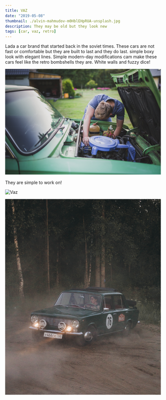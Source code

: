 ```yaml
---
title: VAZ
date: "2019-05-08"
thumbnail: ./alvin-mahmudov-m0HblEHpRUA-unsplash.jpg
description: They may be old but they look new
tags: [car, vaz, retro]
---
```


Lada a car brand that started back in the soviet times. These cars are not fast or comfortable but they are built to last and they do last. simple boxy look with elegant lines. Simple modern-day modifications cam make these cars feel like the retro bombshells they are. White walls and fuzzy dice!

<div class="kg-card kg-image-card kg-width-full">

![Vaz](./elvis-bekmanis-brYwrIR2Yq0-unsplash.jpg)

</div>

They are simple to work on!

<div class="kg-card kg-image-card kg-width-full">

![Vaz](./marjanblan-QPCH59pKJXk-unsplash.jpg)

</div>

<div class="kg-card kg-image-card kg-width-full">

![Vaz](./dima-khudorozhkov-NY2l4Noqbmo-unsplash.jpg)

</div>

